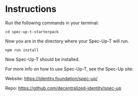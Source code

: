 # Instructions

Run the following commands in your terminal:

```
cd spec-up-t-starterpack
```

Now you are in the directory where your Spec-Up-T will run.

```
npm run install
```

Now Spec-Up-T should be installed.

For more info on how to use Spec-Up-T, see the Spec-Up site:

Website: <https://identity.foundation/spec-up/>

Repo: <https://github.com/decentralized-identity/spec-up>
